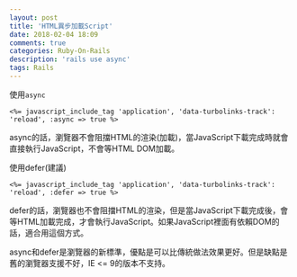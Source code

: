 ```yaml
---
layout: post
title: 'HTML異步加載Script'
date: 2018-02-04 18:09
comments: true
categories: Ruby-On-Rails
description: 'rails use async'
tags: Rails
---
```

使用`async`
```erb
<%= javascript_include_tag 'application', 'data-turbolinks-track': 'reload', :async => true %>
```
async的話，瀏覽器不會阻擋HTML的渲染(加載)，當JavaScript下載完成時就會直接執行JavaScript，不會等HTML DOM加載。

使用defer(建議)
```erb
<%= javascript_include_tag 'application', 'data-turbolinks-track': 'reload', :defer => true %>
```
defer的話，瀏覽器也不會阻擋HTML的渲染，但是當JavaScript下載完成後，會等HTML加載完成，才會執行JavaScript。如果JavaScript裡面有依賴DOM的話，適合用這個方式。

async和defer是瀏覽器的新標準，優點是可以比傳統做法效果更好。但是缺點是舊的瀏覽器支援不好，IE <= 9的版本不支持。